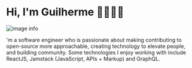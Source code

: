 # Hi, I'm Guilherme 👋👨🏻‍💻

![image info](https://i.ibb.co/b2t5tBW/Screen-Shot-2022-08-15-at-10-21-17.png)


'm a software engineer who is passionate about making contributing to open-source more approachable, creating technology to elevate people, and building community. Some technologies I enjoy working with include ReactJS, Jamstack (JavaScript, APIs + Markup) and GraphQL. 
